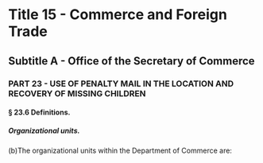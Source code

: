 
# Title 15 - Commerce and Foreign Trade
## Subtitle A - Office of the Secretary of Commerce
### PART 23 - USE OF PENALTY MAIL IN THE LOCATION AND RECOVERY OF MISSING CHILDREN
#### § 23.6 Definitions.
##### Organizational units.

(b)The organizational units within the Department of Commerce are:
